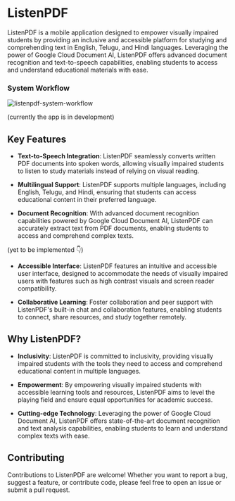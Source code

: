 # ListenPDF

ListenPDF is a mobile application designed to empower visually impaired students by providing an inclusive and accessible platform for studying and comprehending text in English, Telugu, and Hindi languages. Leveraging the power of Google Cloud Document AI, ListenPDF offers advanced document recognition and text-to-speech capabilities, enabling students to access and understand educational materials with ease.

### System Workflow
![listenpdf-system-workflow](https://github.com/vedesh-padal/ListenPDF/assets/92447640/c445b78a-f85c-45a3-9010-e11e3cbc6d81)


(currently the app is in development)

## Key Features

- **Text-to-Speech Integration**: ListenPDF seamlessly converts written PDF documents into spoken words, allowing visually impaired students to listen to study materials instead of relying on visual reading.

- **Multilingual Support**: ListenPDF supports multiple languages, including English, Telugu, and Hindi, ensuring that students can access educational content in their preferred language.

- **Document Recognition**: With advanced document recognition capabilities powered by Google Cloud Document AI, ListenPDF can accurately extract text from PDF documents, enabling students to access and comprehend complex texts.

(yet to be implemented 👇)

- **Accessible Interface**: ListenPDF features an intuitive and accessible user interface, designed to accommodate the needs of visually impaired users with features such as high contrast visuals and screen reader compatibility.

- **Collaborative Learning**: Foster collaboration and peer support with ListenPDF's built-in chat and collaboration features, enabling students to connect, share resources, and study together remotely.

## Why ListenPDF?

- **Inclusivity**: ListenPDF is committed to inclusivity, providing visually impaired students with the tools they need to access and comprehend educational content in multiple languages.

- **Empowerment**: By empowering visually impaired students with accessible learning tools and resources, ListenPDF aims to level the playing field and ensure equal opportunities for academic success.

- **Cutting-edge Technology**: Leveraging the power of Google Cloud Document AI, ListenPDF offers state-of-the-art document recognition and text analysis capabilities, enabling students to learn and understand complex texts with ease.



## Contributing

Contributions to ListenPDF are welcome! Whether you want to report a bug, suggest a feature, or contribute code, please feel free to open an issue or submit a pull request.

